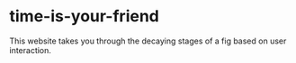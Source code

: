 # time-is-your-friend
This website takes you through the decaying stages of a fig based on user interaction.
